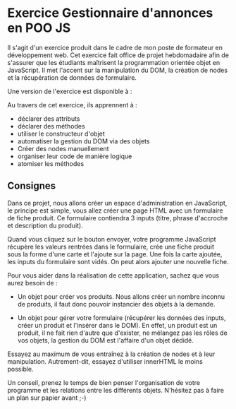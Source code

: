 # Exercice Gestionnaire d'annonces en POO JS

Il s'agit d'un exercice produit dans le cadre de mon poste de formateur en développement web. Cet exercice fait office de projet hebdomadaire afin de s'assurer que les étudiants maîtrisent la programmation orientée objet en JavaScript. Il met l'accent sur la manipulation du DOM, la création de nodes et la récupération de données de formulaire.

Une version de l'exercice est disponible à :

Au travers de cet exercice, ils apprennent à :
- déclarer des attributs
- déclarer des méthodes
- utiliser le constructeur d'objet
- automatiser la gestion du DOM via des objets
- Créer des nodes manuellement
- organiser leur code de manière logique
- atomiser les méthodes


## Consignes

Dans ce projet, nous allons créer un espace d'administration en JavaScript, le principe est simple, vous allez créer une page HTML avec un formulaire de fiche produit. Ce formulaire contiendra 3 inputs (titre, phrase d'accroche et description du produit).

Quand vous cliquez sur le bouton envoyer, votre programme JavaScript récupère les valeurs rentrées dans le formulaire, crée une fiche produit sous la forme d'une carte et l'ajoute sur la page. Une fois la carte ajoutée, les inputs du formulaire sont vidés. On peut alors ajouter une nouvelle fiche.

Pour vous aider dans la réalisation de cette application, sachez que vous aurez besoin de :

- Un objet pour créer vos produits. Nous allons créer un nombre inconnu de produits, il faut donc pouvoir instancier des objets à la demande.

- Un objet pour gérer votre formulaire (récupérer les données des inputs, créer un produit et l'insérer dans le DOM). En effet, un produit est un produit, il ne fait rien d'autre que d'exister, ne mélangez pas les rôles de vos objets, la gestion du DOM est l'affaire d'un objet dédidé.

Essayez au maximum de vous entraînez à la création de nodes et à leur manipulation. Autrement-dit, essayez d'utiliser innerHTML le moins possible. 

Un conseil, prenez le temps de bien penser l'organisation de votre programme et les relations entre les différents objets. N'hésitez pas à faire un plan sur papier avant ;-)
